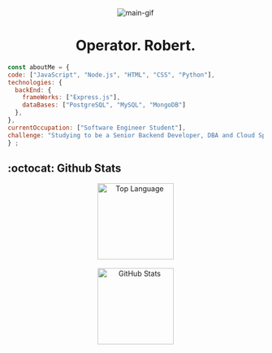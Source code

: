 <!-- Rxyhn's Aesthetic GitHub Profile -->
<div align="justify">

  <!-- Profile -->
  <div align="center">
    <img alt='main-gif' src='https://github.com/juniorrestituyo/juniorrestituyo/blob/main/gif/the_matrix.gif'>
  </div>
  
  <div align="center">
    <h1>Operator. Robert.</h1>
  </div>
  
<!--   <p align="center">
    <samp>
      <b>
        Operator. Robert.
      </b>
        <br>
        <image src="https://readme-typing-svg.herokuapp.com?font=Iosevka&size=16&color=6791c9&center=true&width=400&height=45&lines=I'm+Robert%2C+a+Software+Engineer+Student">
      <br>
    </samp>
  </p> -->
  <!-- About me -->
<!--   ## :bust_in_silhouette: About Me
  
  Software Engineer Student -->
    
  <!-- Technologies -->
<!--   ## :floppy_disk: Technologies
  ### Languages
  <p>
      <img src="https://img.shields.io/badge/-Python-181717?style=flat-square&logo=python" alt="python" height="50px"/>
      <img src="https://img.shields.io/badge/-Django-181717?style=flat-square&logo=django" alt="django" height="50px"/>
      <img src="https://img.shields.io/badge/-JavaScript-181717?style=flat-square&logo=JavaScript" alt="javascript" height="50px"/>
      <img src="https://img.shields.io/badge/-Node.JS-181717?style=flat-square&logo=node.js" alt="nodejs" height="50px"/>
      <img src="https://img.shields.io/badge/-Express-181717?style=flat-square&logo=express" alt="express" height="50px"/>
      <img src="https://img.shields.io/badge/-MongoDB-181717?style=flat-square&logo=mongodb" alt="mongodb" height="50px"/>
      <img src="https://img.shields.io/badge/-MySQL-181717?style=flat-square&logo=mysql" alt="mysql" height="50px"/>
      <img src="https://img.shields.io/badge/-HTML-181717?style=flat-square&logo=html5" alt="html" height="50px"/>
      <img src="https://img.shields.io/badge/-CSS-181717?style=flat-square&logo=css3" alt="css" height="50px"/>
      <img src="https://img.shields.io/badge/-GitHub-181717?style=flat-square&logo=github" alt="github" height="50px"/>
      <img src="https://img.shields.io/badge/-Git-181717?style=flat-square&logo=git" alt="git" height="50px"/>
      <img src="https://img.shields.io/badge/-Linux-181717?style=flat-square&logo=linux" alt="linux" height="50px"/>
      <img src="https://img.shields.io/badge/-Bash-181717?style=flat-square&logo=shell" alt="bash" height="50px"/>     
  </p> -->
  
  ``` js
  const aboutMe = {
  code: ["JavaScript", "Node.js", "HTML", "CSS", "Python"],
  technologies: {
    backEnd: {
      frameWorks: ["Express.js"],
      dataBases: ["PostgreSQL", "MySQL", "MongoDB"]
    },
  },
  currentOccupation: ["Software Engineer Student"],
  challenge: "Studying to be a Senior Backend Developer, DBA and Cloud Specialist",
} ;
  ```

  <!-- Github Stats -->
  
  ## :octocat: Github Stats
  <div align="center">
    <a href="#"><img height="150px" align="center" alt="Top Language" src="https://github-readme-stats.vercel.app/api/top-langs/?username=juniorrestituyo&layout=compact&line_height=21&hide_border=true&theme=dark"/></a></td>
  </div>

  <br>

  <div align="center">
    <a href="#"><img height="150px" align="center" alt="GitHub Stats" src="https://github-readme-stats.vercel.app/api?username=juniorrestituyo&count_private=true&show_icons=true&include_all_commits=true&line_height=21&hide_border=true&theme=dark"/></a>
  </div>

</div>

